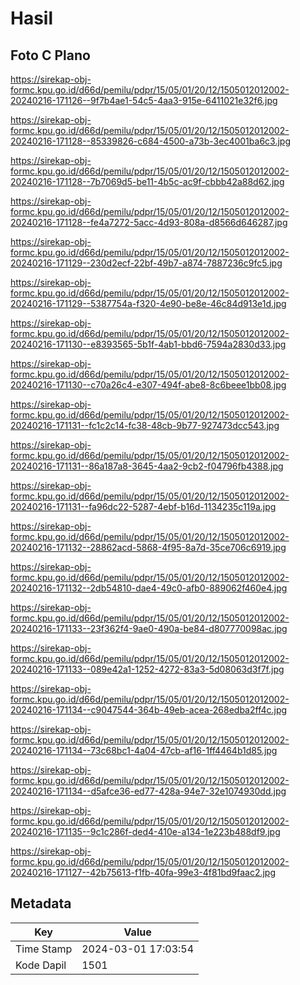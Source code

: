 # Hasil

## Foto C Plano

https://sirekap-obj-formc.kpu.go.id/d66d/pemilu/pdpr/15/05/01/20/12/1505012012002-20240216-171126--9f7b4ae1-54c5-4aa3-915e-6411021e32f6.jpg

https://sirekap-obj-formc.kpu.go.id/d66d/pemilu/pdpr/15/05/01/20/12/1505012012002-20240216-171128--85339826-c684-4500-a73b-3ec4001ba6c3.jpg

https://sirekap-obj-formc.kpu.go.id/d66d/pemilu/pdpr/15/05/01/20/12/1505012012002-20240216-171128--7b7069d5-be11-4b5c-ac9f-cbbb42a88d62.jpg

https://sirekap-obj-formc.kpu.go.id/d66d/pemilu/pdpr/15/05/01/20/12/1505012012002-20240216-171128--fe4a7272-5acc-4d93-808a-d8566d646287.jpg

https://sirekap-obj-formc.kpu.go.id/d66d/pemilu/pdpr/15/05/01/20/12/1505012012002-20240216-171129--230d2ecf-22bf-49b7-a874-7887236c9fc5.jpg

https://sirekap-obj-formc.kpu.go.id/d66d/pemilu/pdpr/15/05/01/20/12/1505012012002-20240216-171129--5387754a-f320-4e90-be8e-46c84d913e1d.jpg

https://sirekap-obj-formc.kpu.go.id/d66d/pemilu/pdpr/15/05/01/20/12/1505012012002-20240216-171130--e8393565-5b1f-4ab1-bbd6-7594a2830d33.jpg

https://sirekap-obj-formc.kpu.go.id/d66d/pemilu/pdpr/15/05/01/20/12/1505012012002-20240216-171130--c70a26c4-e307-494f-abe8-8c6beee1bb08.jpg

https://sirekap-obj-formc.kpu.go.id/d66d/pemilu/pdpr/15/05/01/20/12/1505012012002-20240216-171131--fc1c2c14-fc38-48cb-9b77-927473dcc543.jpg

https://sirekap-obj-formc.kpu.go.id/d66d/pemilu/pdpr/15/05/01/20/12/1505012012002-20240216-171131--86a187a8-3645-4aa2-9cb2-f04796fb4388.jpg

https://sirekap-obj-formc.kpu.go.id/d66d/pemilu/pdpr/15/05/01/20/12/1505012012002-20240216-171131--fa96dc22-5287-4ebf-b16d-1134235c119a.jpg

https://sirekap-obj-formc.kpu.go.id/d66d/pemilu/pdpr/15/05/01/20/12/1505012012002-20240216-171132--28862acd-5868-4f95-8a7d-35ce706c6919.jpg

https://sirekap-obj-formc.kpu.go.id/d66d/pemilu/pdpr/15/05/01/20/12/1505012012002-20240216-171132--2db54810-dae4-49c0-afb0-889062f460e4.jpg

https://sirekap-obj-formc.kpu.go.id/d66d/pemilu/pdpr/15/05/01/20/12/1505012012002-20240216-171133--23f362f4-9ae0-490a-be84-d807770098ac.jpg

https://sirekap-obj-formc.kpu.go.id/d66d/pemilu/pdpr/15/05/01/20/12/1505012012002-20240216-171133--089e42a1-1252-4272-83a3-5d08063d3f7f.jpg

https://sirekap-obj-formc.kpu.go.id/d66d/pemilu/pdpr/15/05/01/20/12/1505012012002-20240216-171134--c9047544-364b-49eb-acea-268edba2ff4c.jpg

https://sirekap-obj-formc.kpu.go.id/d66d/pemilu/pdpr/15/05/01/20/12/1505012012002-20240216-171134--73c68bc1-4a04-47cb-af16-1ff4464b1d85.jpg

https://sirekap-obj-formc.kpu.go.id/d66d/pemilu/pdpr/15/05/01/20/12/1505012012002-20240216-171134--d5afce36-ed77-428a-94e7-32e1074930dd.jpg

https://sirekap-obj-formc.kpu.go.id/d66d/pemilu/pdpr/15/05/01/20/12/1505012012002-20240216-171135--9c1c286f-ded4-410e-a134-1e223b488df9.jpg

https://sirekap-obj-formc.kpu.go.id/d66d/pemilu/pdpr/15/05/01/20/12/1505012012002-20240216-171127--42b75613-f1fb-40fa-99e3-4f81bd9faac2.jpg


## Metadata

| Key        | Value               |
| ---------- | ------------------- |
| Time Stamp | 2024-03-01 17:03:54 |
| Kode Dapil | 1501                |



